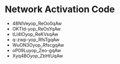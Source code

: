 # Network Activation Code
* 48NlVeyop_ReOo0qAw
* OKTId-yop_ReOsYqAw
* tLl4IOyop_ReKVsqAw
* q-zwp-yop_RfsTgqAw
* WuON3Oyop_RfscgqAw
* oP09Luyop_Zeo-gqAw
* Xyq4BOyop_ZbHtUqAw